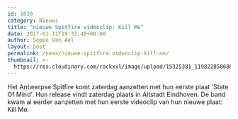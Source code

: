 ```yaml
---
id: 1030
category: Nieuws
title: "nieuwe Spitfire videoclip: Kill Me"
date: 2017-01-11T19:33:40+00:00
author: Seppe Van Ael
layout: post
permalink: /news/nieuwe-spitfire-videoclip-kill-me/
thumbnail: >-
  https://res.cloudinary.com/rockxxl/image/upload/15325381_1198228586881434_4489829688506221409_o.jpg
---
```

Het Antwerpse Spitfire komt zaterdag aanzetten met hun eerste plaat 'State Of Mind'. Hun release vindt zaterdag plaats in Altstadt Eindhoven. De band kwam al eerder aanzetten met hun eerste videoclip van hun nieuwe plaat: Kill Me.
